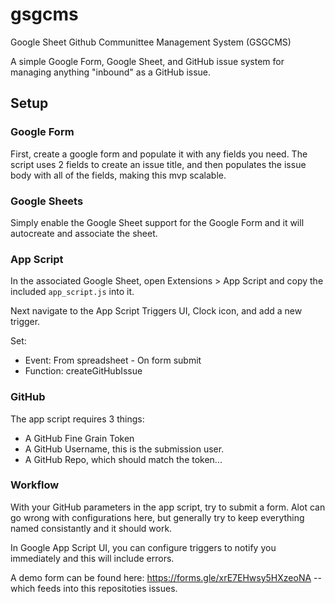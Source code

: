 # gsgcms
Google Sheet Github Communittee Management System (GSGCMS)

A simple Google Form, Google Sheet, and GitHub issue system for managing anything "inbound" as a GitHub issue.

## Setup

### Google Form

First, create a google form and populate it with any fields you need. The script uses 2 fields to create an issue title, and then populates the issue body with all of the fields, making this mvp scalable.

### Google Sheets

Simply enable the Google Sheet support for the Google Form and it will autocreate and associate the sheet.


### App Script

In the associated Google Sheet, open Extensions > App Script and copy the included `app_script.js` into it.

Next navigate to the App Script Triggers UI, Clock icon, and add a new trigger.

Set:
- Event: From spreadsheet - On form submit
- Function: createGitHubIssue

### GitHub

The app script requires 3 things:

- A GitHub Fine Grain Token
- A GitHub Username, this is the submission user.
- A GitHub Repo, which should match the token...

### Workflow

With your GitHub parameters in the app script, try to submit a form. Alot can go wrong with configurations here, but generally try to keep everything named consistantly and it should work.

In Google App Script UI, you can configure triggers to notify you immediately and this will include errors.

A demo form can be found here: https://forms.gle/xrE7EHwsy5HXzeoNA -- which feeds into this repositoties issues.
